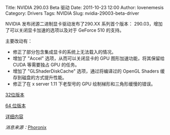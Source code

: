 Title: NVIDIA 290.03 Beta 驱动
Date: 2011-10-23 12:00
Author: lovenemesis
Category: Drivers
Tags: NVIDIA
Slug: nvidia-29003-beta-driver

NVIDIA 发布闭源二进制显卡驱动发布了290.XX 系列首个版本：
290.03，增加了可以关闭显卡加速的选项以及对于 GeForce 510 的支持。

主要改动有：

-   修正了部分包含集成显卡的系统上无法载入的情况。
-   增加了 "Accel" 选项，从而可以关闭显卡的 GPU 图形加速功能，将其保留给
    CUDA 等需要独占 GPU 的任务。
-   增加了 "GLShaderDiskCache" 选项，通过将编译过的 OpenGL Shaders
    缓存到磁盘的方式提升性能。
-   修正了在 x server 1.11 下老型号的 GPU 绘制梯形和三角形缓慢的错误。

[32位版本](ftp://download.nvidia.com/XFree86/Linux-x86/290.03/)

[64 位版本](ftp://download.nvidia.com/XFree86/Linux-x86_64/290.03/)

[详细内容](http://phoronix.com/forums/showthread.php?63584-290.03-%28beta%29-for-Linux-x86-x86_64-released)

*消息来源：*[Phoronix](http://www.phoronix.com/scan.php?page=news_item&px=MTAwNDU)
